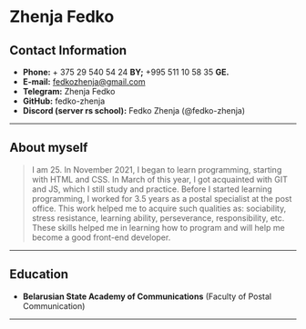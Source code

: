 # Zhenja Fedko

## Contact Information

- **Phone:** + 375 29 540 54 24 **BY;** +995 511 10 58 35 **GE.**
- **E-mail:** fedkozhenja@gmail.com
- **Telegram:** Zhenja Fedko
- **GitHub:** fedko-zhenja
- **Discord (server rs school):** Fedko Zhenja (@fedko-zhenja)

---

## About myself

>I am 25. In November 2021, I began to learn programming, starting with HTML and CSS. In March of this year, I got acquainted with GIT and JS, which I still study and practice. Before I started learning programming, I worked for 3.5 years as a postal specialist at the post office. This work helped me to acquire such qualities as: sociability, stress resistance, learning ability, perseverance, responsibility, etc. These skills helped me in learning how to program and will help me become a good front-end developer.
---

## Education

- **Belarusian State Academy of Communications** (Faculty of Postal Communication)

---
